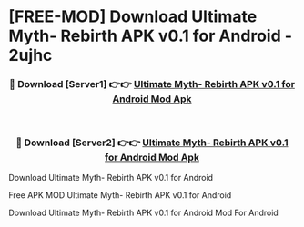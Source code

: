 # [FREE-MOD] Download Ultimate Myth- Rebirth APK v0.1 for Android - 2ujhc


<div align="center">
<h3>🔴 Download [Server1] 👉👉 <a href="https://apk-comot.site?title=Ultimate_Myth-_Rebirth_APK_v0.1_for_Android">Ultimate Myth- Rebirth APK v0.1 for Android Mod Apk</a></h3><br>

<h3>🔴 Download [Server2] 👉👉 <a href="https://apk-comot.site?title=Ultimate_Myth-_Rebirth_APK_v0.1_for_Android">Ultimate Myth- Rebirth APK v0.1 for Android Mod Apk</a></h3>
</div>



Download Ultimate Myth- Rebirth APK v0.1 for Android 

Free APK MOD Ultimate Myth- Rebirth APK v0.1 for Android 

Download Ultimate Myth- Rebirth APK v0.1 for Android Mod For Android
